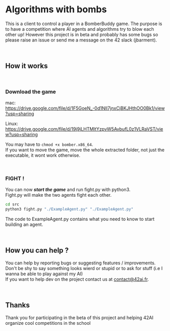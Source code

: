 # Algorithms with bombs

This is a client to control a player in a BomberBuddy game. The purpose is to have a competition where AI agents and algorithms try to blow each other up! However this project is in beta and probably has some bugs so please raise an issue or send me a message on the 42 slack (jbarment).  

<br/>

## How it works

<br/>

### Download the game

mac:  
https://drive.google.com/file/d/1F5GoeN_-0d1NlI7jnxCjBKJHthOO0Bk1/view?usp=sharing

Linux:  
https://drive.google.com/file/d/19j9jLHTMItYzpvW5AvbufL0z1VLRaVST/view?usp=sharing

You may have to `chmod +x bomber.x86_64`.  
If you want to move the game, move the whole extracted folder, not just the executable, it wont work otherwise.

<br/>

### FIGHT !

You can now ***start the game*** and run fight.py with python3.  
Fight.py will make the two agents fight each other.  
```bash
cd src
python3 fight.py "./ExampleAgent.py" "./ExampleAgent.py" 
```

The code to ExampleAgent.py contains what you need to know to start building an agent.  

<br/>

## How you can help ?

You can help by reporting bugs or suggesting features / improvements.  
Don't be shy to say something looks wierd or stupid or to ask for stuff (i.e I wanna be able to play against my AI)  
If you want to help dev on the project contact us at contact@42ai.fr.  

<br/>

## Thanks

Thank you for participating in the beta of this project and helping 42AI organize cool competitions in the school